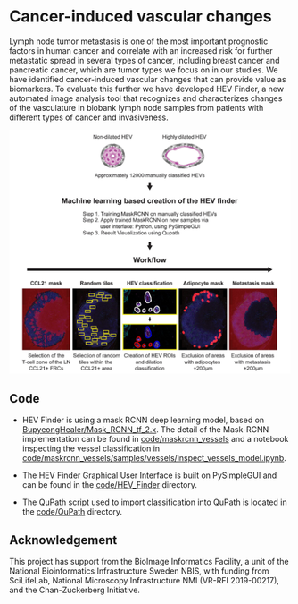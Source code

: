 # Cancer-induced vascular changes

Lymph node tumor metastasis is one of the most important prognostic factors in human cancer and correlate with an increased risk for further metastatic spread in several types of cancer, including breast cancer and pancreatic cancer, which are tumor types we focus on in our studies. We have identified cancer-induced vascular changes that can provide value as biomarkers. To evaluate this further we have developed HEV Finder, a new automated image analysis tool that recognizes and characterizes changes of the vasculature in biobank lymph node samples from patients with different types of cancer and invasiveness.

![](img\graphical_abstract.jpg)

## Code

- HEV Finder is using a mask RCNN deep learning model, based on [BupyeongHealer/Mask_RCNN_tf_2.x](https://github.com/BupyeongHealer/Mask_RCNN_tf_2.x). The detail of the Mask-RCNN implementation can be found in [code/maskrcnn_vessels](https://github.com/BIIFSweden/MariaUlvmar2020-1/tree/master/code/maskrcnn_vessels) and a notebook inspecting the vessel classification in [code/maskrcnn_vessels/samples/vessels/inspect_vessels_model.ipynb](https://github.com/BIIFSweden/MariaUlvmar2020-1/blob/master/code/maskrcnn_vessels/samples/vessels/inspect_vessels_model.ipynb).

- The HEV Finder Graphical User Interface is built on PySimpleGUI and can be found in the [code/HEV_Finder](https://github.com/BIIFSweden/MariaUlvmar2020-1/tree/master/code/HEV_Finder) directory.

- The QuPath script used to import classification into QuPath is located in the [code/QuPath](https://github.com/BIIFSweden/MariaUlvmar2020-1/tree/master/code/QuPath) directory.

## Acknowledgement

This project has support from the BioImage Informatics Facility, a unit of the National Bioinformatics Infrastructure Sweden NBIS, with funding from SciLifeLab, National Microscopy Infrastructure NMI (VR-RFI 2019-00217), and the Chan-Zuckerberg Initiative.

